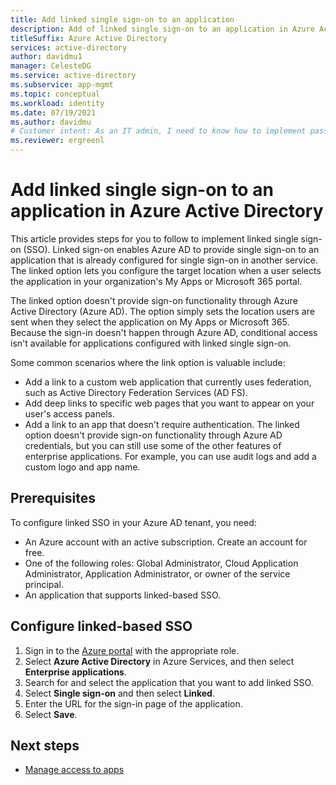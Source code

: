 ```yaml
---
title: Add linked single sign-on to an application
description: Add of linked single sign-on to an application in Azure Active Directory.
titleSuffix: Azure Active Directory
services: active-directory
author: davidmu1
manager: CelesteDG
ms.service: active-directory
ms.subservice: app-mgmt
ms.topic: conceptual
ms.workload: identity
ms.date: 07/19/2021
ms.author: davidmu
# Customer intent: As an IT admin, I need to know how to implement password-based single sign-on in Azure Active Directory.
ms.reviewer: ergreenl
---
```


# Add linked single sign-on to an application in Azure Active Directory

This article provides steps for you to follow to implement linked single sign-on (SSO). Linked sign-on enables Azure AD to provide single sign-on to an application that is already configured for single sign-on in another service. The linked option lets you configure the target location when a user selects the application in your organization's My Apps or Microsoft 365 portal.

The linked option doesn't provide sign-on functionality through Azure Active Directory (Azure AD). The option simply sets the location users are sent when they select the application on My Apps or Microsoft 365. Because the sign-in doesn't happen through Azure AD, conditional access isn't available for applications configured with linked single sign-on.

Some common scenarios where the link option is valuable include:
- Add a link to a custom web application that currently uses federation, such as Active Directory Federation Services (AD FS).
- Add deep links to specific web pages that you want to appear on your user's access panels.
- Add a link to an app that doesn't require authentication. The linked option doesn't provide sign-on functionality through Azure AD credentials, but you can still use some of the other features of enterprise applications. For example, you can use audit logs and add a custom logo and app name.

## Prerequisites

To configure linked SSO in your Azure AD tenant, you need:
-	An Azure account with an active subscription. Create an account for free.
-	One of the following roles: Global Administrator, Cloud Application Administrator, Application Administrator, or owner of the service principal.
-	An application that supports linked-based SSO.

## Configure linked-based SSO

1.	Sign in to the [Azure portal](https://portal.azure.com) with the appropriate role.
2.	Select **Azure Active Directory** in Azure Services, and then select **Enterprise applications**.
3.	Search for and select the application that you want to add linked SSO.
4.	Select **Single sign-on** and then select **Linked**.
5.	Enter the URL for the sign-in page of the application.
6.	Select **Save**. 

## Next steps

- [Manage access to apps](what-is-access-management.md)